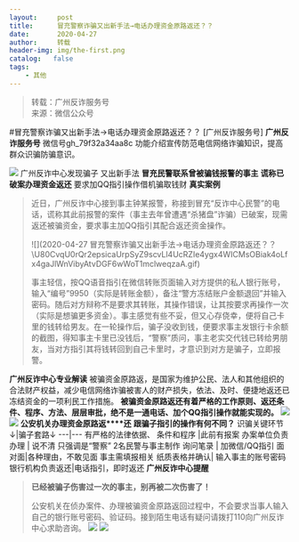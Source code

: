 ```yaml
---
layout:     post
title:      冒充警察诈骗又出新手法→电话办理资金原路返还？？
date:       2020-04-27
author:     转载
header-img: img/the-first.png
catalog:   false
tags:
    - 其他
---
```


<blockquote><p>转载：广州反诈服务号<br>
来源：微信公众号</p></blockquote>

#冒充警察诈骗又出新手法→电话办理资金原路返还？？
[广州反诈服务号]
**广州反诈服务号**
微信号gh_79f32a34aa8c
功能介绍宣传防范电信网络诈骗知识，提高群众识骗防骗意识。

![]({{site.baseurl}}/postimg/7F37aSO3cxl6xAQOSPz46cd3HvxcRvygZT318bcPZt8mic9rX7Gjiaic2nZ5QRaCjEibhmuh6Hc3XpEMHj5jWxojWg.gif)
广州反诈中心发现骗子
又出新手法
**冒充民警联系曾被骗钱报警的事主**
**谎称已破案办理资金返还**
要求加QQ指引操作借机骗取钱财
**真实案例**
>
>近日，广州反诈中心接到事主钟某报警，称接到冒充“反诈中心民警”的电话，谎称其此前报警的案件（事主去年曾遭遇“杀猪盘”诈骗）已破案，现需返还被骗资金，要求事主加QQ指引其配合返还资金操作。
>
>
>
>
>
>![](2020-04-27
>冒充警察诈骗又出新手法→电话办理资金原路返还？？\\U80CvqU0rQr2epsicaUrpSyZ9scvLl4UcRZIe4ygx4WICMsOBiak4oLfx4gaJlWnVibyAtvDGF6wWoT1mclweqzaA.gif)
>
>
>
>
>
>事主轻信，按QQ语音指引在微信转账页面输入对方提供的私人银行账号，输入“编号”9950（实际是转账金额），备注“警方冻结账户金额退回”并输入密码。随后对方辩称不是要求其转账，其操作错误，让其按要求再操作一次（实际是想骗更多资金）。事主感觉有些不妥，但又心存侥幸，便将自己卡里的钱转给男友。在一轮操作后，骗子没收到钱，便要求事主发银行卡余额的截图，得知事主卡里已没钱后，“警察”质问，事主老实交代钱已转给男朋友，当对方指引其将钱转回到自己卡里时，才意识到对方是骗子，立即报警。
>
>
>
**广州反诈中心专业解读**
被骗资金原路返，是国家为维护公民、法人和其他组织的合法财产权益，减少电信网络诈骗被害人的财产损失，依法、及时、便捷地返还已冻结资金的一项利民工作措施。
**被骗资金原路返还有着严格的工作原则、返还条件、程序、方法、层层审批，绝不是一通电话、加个QQ指引操作就能实现的。**
![]({{site.baseurl}}/postimg/U80CvqU0rQr2epsicaUrpSyZ9scvLl4UcsZMEzicKPicSxUbiaCdAibxTibdM5kOLpgpJBWI9bae1EDGUqSsY9AnGa1A.gif)
![]({{site.baseurl}}/postimg/Ljib4So7yuWgegCWibHpTO9zltHia54SWUiaQLJhnnclURFkB8MdTj9ZeblQBOYKOVhP13rZCEx9iccZeXuMkrKYF6Q.gif)
**公安机关办理资金原路返****还**
**跟骗子指引的操作有何不同？**
识骗关键环节↓|骗子套路↓
---|---
有严格的法律依据、
条件和程序
|此前有报案
办案单位负责办理
|
说不清
只强调是“警察”
2名民警与事主制作
询问笔录
|
加微信/QQ指引
面对面|各种理由，不敢见面
事主需填报相关
纸质表格并确认|
输入事主的账号密码
银行机构负责返还|电话指引，即时返还
**广州反诈中心提醒**
>**已经被骗子伤害过一次的事主，别再被二次伤害了！**
>
>公安机关在侦办案件、办理被骗资金原路返回过程中，不会要求当事人输入自己的银行账号密码、验证码。接到陌生电话有疑问请拨打110向广州反诈中心求助咨询。
![]({{site.baseurl}}/postimg/7F37aSO3cxl6xAQOSPz46cd3HvxcRvygCdbHCuz4MHOxlklQronTGh3JKqabWtC8mpfpuIc9PRNKCEFU6q96yA.png)
![]({{site.baseurl}}/postimg/7F37aSO3cxkyCm4Y8qK3v8rztf1oktdUrsLUQhsJQ67qGCQ6rLAiba90PB3L8ibJrdFicoHfuNymQ5U8qoS4BDOTg.png)
